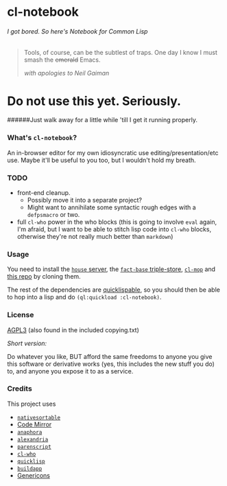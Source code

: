 # cl-notebook
###### I got bored. So here's Notebook for Common Lisp

> Tools, of course, can be the subtlest of traps.
> One day I know I must smash the ~~emerald~~ Emacs.
>
> *with apologies to Neil Gaiman*

# Do not use this yet. Seriously.
######Just walk away for a little while 'till I get it running properly.

### What's `cl-notebook`?

An in-browser editor for my own idiosyncratic use editing/presentation/etc use. Maybe it'll be useful to you too, but I wouldn't hold my breath.

### TODO

- front-end cleanup.
	- Possibly move it into a separate project?
	- Might want to annihilate some syntactic rough edges with a `defpsmacro` or two.
- full `cl-who` power in the who blocks (this is going to involve `eval` again, I'm afraid, but I want to be able to stitch lisp code into `cl-who` blocks, otherwise they're not really much better than `markdown`)

### Usage

You need to install the [`house` server](https://github.com/Inaimathi/house), the [`fact-base` triple-store](https://github.com/Inaimathi/fact-base), [`cl-mop`](https://github.com/Inaimathi/cl-mop) and [this repo](https://github.com/Inaimathi/cl-notebook) by cloning them.

The rest of the dependencies are [quicklispable](http://www.quicklisp.org/beta/), so you should then be able to hop into a lisp and do `(ql:quickload :cl-notebook)`.

### License

[AGPL3](https://www.gnu.org/licenses/agpl-3.0.html) (also found in the included copying.txt)

*Short version:*

Do whatever you like, BUT afford the same freedoms to anyone you give this software or derivative works (yes, this includes the new stuff you do) to, and anyone you expose it to as a service.

### Credits

This project uses
- [`nativesortable`](https://github.com/bgrins/nativesortable)
- [Code Mirror](http://codemirror.net/)
- [`anaphora`](http://www.cliki.net/anaphora)
- [`alexandria`](http://common-lisp.net/project/alexandria/)
- [`parenscript`](http://common-lisp.net/project/parenscript/)
- [`cl-who`](http://weitz.de/cl-who/)
- [`quicklisp`](http://www.quicklisp.org/beta/)
- [`buildapp`](http://www.xach.com/lisp/buildapp/)
- [Genericons](http://genericons.com/)

